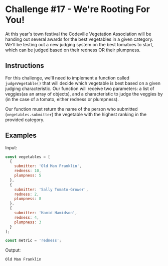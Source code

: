 # Challenge #17 - We're Rooting For You!

At this year's town festival the Codeville Vegetation Association will be handing out several awards for the best vegetables in a given category. We'll be testing out a new judging system on the best tomatoes to start, which can be judged based on their redness OR their plumpness.

## Instructions

For this challenge, we'll need to implement a function called `judgeVegetable()` that will decide which vegetable is best based on a given judging characteristic. Our function will receive two parameters: a list of veggies(as an array of objects), and a characteristic to judge the veggies by (in the case of a tomato, either redness or plumpness).

Our function must return the name of the person who submitted (`vegetables.submitter`) the vegetable with the highest ranking in the provided category.

## Examples

Input:

```javascript
const vegetables = [
  {
    submitter: 'Old Man Franklin',
    redness: 10,
    plumpness: 5
  },
  {
    submitter: 'Sally Tomato-Grower',
    redness: 2,
    plumpness: 8
  },
  {
    submitter: 'Hamid Hamidson',
    redness: 4,
    plumpness: 3
  }
];

const metric = 'redness';
```

Output:

```javascript
Old Man Franklin
```
